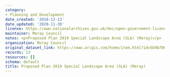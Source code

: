 ```yaml
---
category:
- Planning and Development
date_created: '2018-12-13'
date_updated: '2020-11-30'
license: https://www.nationalarchives.gov.uk/doc/open-government-licence/version/3/
maintainer: Moray Council
notes: <p>Proposed Plan 2019 Special Landscape Area (SLA) (Moray)</p>
organization: Moray Council
original_dataset_link: https://www.arcgis.com/home/item.html?id=5b9b70606eac495dabf0bcf82455e9b0
records: 13
resources: []
schema: default
title: Proposed Plan 2019 Special Landscape Area (SLA) (Moray)
---
```

